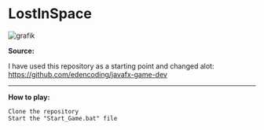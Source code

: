 # LostInSpace

![grafik](https://user-images.githubusercontent.com/56437044/140956704-1d40e2da-88a9-4508-b6ff-d4d382c684b7.png)



**Source:**

I have used this repository as a starting point and changed alot: https://github.com/edencoding/javafx-game-dev

---

**How to play:**

    Clone the repository
    Start the "Start_Game.bat" file
